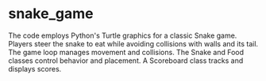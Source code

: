 # snake_game
The code employs Python's Turtle graphics for a classic Snake game. Players steer the snake to eat while avoiding collisions with walls and its tail. The game loop manages movement and collisions. The Snake and Food classes control behavior and placement. A Scoreboard class tracks and displays scores.
